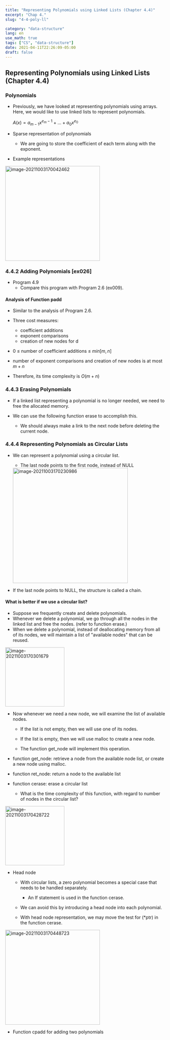 ```yaml
---
title: "Representing Polynomials using Linked Lists (Chapter 4.4)"
excerpt: "Chap 4."
slug: "4-4-poly-ll"

category: "data-structure"
lang: en
use_math: true
tags: ["CS", "data-structure"]
date: 2021-04-11T22:26:09-05:00
draft: false
---
```

## Representing Polynomials using Linked Lists (Chapter 4.4)

### Polynomials

- Previously, we have looked at representing polynomials using arrays. Here, we would like to use linked lists to represent polynomials.

  $A(x) = a_{m-1} x^{e_m-1} + ... + a_0 x^{e_0}$

- Sparse representation of polynomials
  - We are going to store the coefficient of each term along with the exponent.	

<script src="https://gist.github.com/underthelights/652ab6111ef7d69f1101e0d9afd88e32.js"></script>

- Example representations

<img width="298" alt="image-20211003170042462" src="https://user-images.githubusercontent.com/46957634/135752200-2d0d76f7-c2ee-4ed0-8b80-8d05163c925a.png">

### 4.4.2 Adding Polynomials [ex026]

- Program 4.9 
  - Compare this program with Program 2.6 (ex009).

<script src="https://gist.github.com/underthelights/14df39699814ba9aef2f1086c6cc09b3.js"></script>

#### Analysis of Function padd

- Similar to the analysis of Program 2.6.

- Three cost measures:
  - coefficient additions
  - exponent comparisons
  - creation of new nodes for d
- 0 ≤ number of coefficient additions ≤ $min[m, n]$
- number of exponent comparisons and creation of new nodes is at most $m+n$

- Therefore, its time complexity is $O(m + n)$



### 4.4.3 Erasing Polynomials

- If a linked list representing a polynomial is no longer needed, we need to free the allocated memory.

- We can use the following function erase to accomplish this.
  - We should always make a link to the next node before deleting the current node.

<script src="https://gist.github.com/underthelights/840aea935bbac4600662915f61031073.js"></script>
### 4.4.4 Representing Polynomials as Circular Lists

- We can represent a polynomial using a circular list.

  - The last node points to the first node, instead of NULL

  <img width="362" alt="image-20211003170230986" src="https://user-images.githubusercontent.com/46957634/135752201-020b56d1-6194-464b-9fb0-5b05e856ff8b.png">

- If the last node points to NULL, the structure is called a chain.

#### What is better if we use a circular list? 

- Suppose we frequently create and delete polynomials. 
- Whenever we delete a polynomial, we go through all the nodes in the linked list and free the nodes. (refer to function erase.) 
- When we delete a polynomial, instead of deallocating memory from all of its nodes, we will maintain a list of "available nodes" that can be reused.

<img width="186" alt="image-20211003170301679" src="https://user-images.githubusercontent.com/46957634/135752202-61ca68c7-3cde-4633-b852-53949383df1c.png">

- Now whenever we need a new node, we will examine the list of available nodes.

  - If the list is not empty, then we will use one of its nodes.

  - If the list is empty, then we will use malloc to create a new node.

  - The function get_node will implement this operation.

- function get_node: retrieve a node from the available node list, or create a new node using malloc.

- function ret_node: return a node to the available list

- function cerase: erase a circular list
  - What is the time complexity of this function, with regard to number of nodes in the circular list?

<script src="https://gist.github.com/underthelights/ffc74db72bbeb782c9eaf297b314b6d1.js"></script>

<img width="186" alt="image-20211003170428722" src="https://user-images.githubusercontent.com/46957634/135752203-e7c00af6-c064-48aa-9fcf-72f543a02a42.png">

- Head node

  - With circular lists, a zero polynomial becomes a special case that needs to be handled separately.
    -  An If statement is used in the function cerase.

    
    
  - We can avoid this by introducing a head node into each polynomial.
  
  - With head node representation, we may move the test for (*ptr) in the function cerase.

<img width="298" alt="image-20211003170448723" src="https://user-images.githubusercontent.com/46957634/135752204-b5fcab03-680a-4299-acb0-bc263dcf1725.png">

- Function cpadd for adding two polynomials

<script src="https://gist.github.com/underthelights/60b7c6732a83d59da3c6d388a2158380.js"></script>